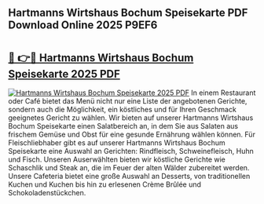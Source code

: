## Hartmanns Wirtshaus Bochum Speisekarte PDF Download Online 2025 P9EF6

# <h2><a href="http://gc5pmf.nevu.top/?p=Hartmanns+Wirtshaus+Bochum+Speisekarte">🔗 👉🔴 Hartmanns Wirtshaus Bochum Speisekarte 2025 PDF</a></h2>

[![Hartmanns Wirtshaus Bochum Speisekarte 2025 PDF](https://i.imgur.com/dBaPXMq.png)](http://gc5pmf.nevu.top/?p=Hartmanns+Wirtshaus+Bochum+Speisekarte)
In einem Restaurant oder Café bietet das Menü nicht nur eine Liste der angebotenen Gerichte, sondern auch die Möglichkeit, ein köstliches und für Ihren Geschmack geeignetes Gericht zu wählen. Wir bieten auf unserer Hartmanns Wirtshaus Bochum Speisekarte einen Salatbereich an, in dem Sie aus Salaten aus frischem Gemüse und Obst für eine gesunde Ernährung wählen können. Für Fleischliebhaber gibt es auf unserer Hartmanns Wirtshaus Bochum Speisekarte eine Auswahl an Gerichten: Rindfleisch, Schweinefleisch, Huhn und Fisch. Unseren Auserwählten bieten wir köstliche Gerichte wie Schaschlik und Steak an, die im Feuer der alten Wälder zubereitet werden. Unsere Cafeteria bietet eine große Auswahl an Desserts, von traditionellen Kuchen und Kuchen bis hin zu erlesenen Crème Brûlée und Schokoladenstückchen.
